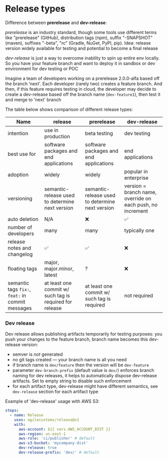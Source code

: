 # Release types

Difference between **prerelease** and **dev-release**:

_prerelease_ is an industry standard, though some tools use different terms
like "prerelease" (GitHub), distribution tags (npm), suffix "-SNAPSHOT" (maven), suffixes "-beta", "rc" (Gradle, NuGet, PyPI, pip).
Idea: release version widely available for testing and potential to become a final release

_dev-release_ is just a way to overcome inability to spin up entire env locally.
So you have your feature branch and want to deploy it in sandbox or dev environment for dev testing or POC

Imagine a team of developers working on a prerelease 2.0.0-alfa based off the branch 'next'.
Each developer (rarely two) creates a feature branch. And then, if this feature requires testing in cloud,
the developer may decide to create a dev-release based off the branch name (`dev-feature1`), then test it and merge to 'next' branch

The table below shows comparison of different release types:

| Name                                             | release                                                 | prerelease                                      | dev-release                                                |
|--------------------------------------------------|---------------------------------------------------------|-------------------------------------------------|------------------------------------------------------------|
| intention                                        | use in production                                       | beta testing                                    | dev testing                                                |
| best use for                                     | software packages and end applications                  | software packages and end applications          | end applications                                           |
| adoption                                         | widely                                                  | widely                                          | popular in enterprise                                      |
| versioning                                       | semantic-release used to determine next version         | semantic-release used to determine next version | version = branch name, override on each push, no increment |
| auto deletion                                    | N/A                                                     | ❌️                                              | ✅                                                          |
| number of developers                             | many                                                    | many                                            | typically one                                              |
| release notes and changelog                      | ✅                                                       | ✅                                               | ❌️                                                         |
| floating tags                                    | major, major.minor, latest                              | ?                                               | ❌️                                                         |
| semantic tags `fix:`, `feat:` in commit messages | at least one commit w/ such tag is required for release | at least one commit w/ such tag is required     | not required                                               |

### Dev release

Dev release allows publishing artifacts temporarily for testing purposes:
you push your changes to the feature branch, branch name becomes this dev-release version:
- semver is _not_ generated
- no git tags created — your branch name is all you need
- if branch name is `dev/feature` then the version will be `dev-feature`
- parameter `dev-branch-prefix` (default value is `dev/`) enforces branch naming for dev releases, it helps to automatically dispose dev-release artifacts. Set to empty string to disable such enforcement
- for each artifact type, dev-release might have different semantics, see `dev-release` section for each artifact type

Example of 'dev-release' usage with AWS S3:
```yaml
steps:
  - name: Release
    uses: agilecustoms/release@v1
    with:
      aws-account: ${{ vars.AWS_ACCOUNT_DIST }}
      aws-region: us-east-1
      aws-role: 'ci/publisher' # default
      aws-s3-bucket: 'mycompany-dist'
      dev-release: true
      dev-release-prefix: 'dev/' # default
```